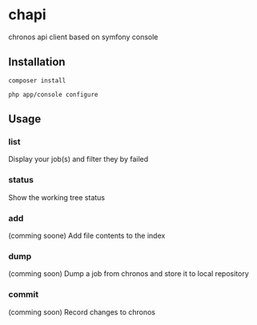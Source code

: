# chapi
chronos api client based on symfony console

## Installation

```Shell
composer install
``` 

```Shell
php app/console configure 
```

## Usage

### list
Display your job(s) and filter they by failed

### status
Show the working tree status

### add
(comming soone)
Add file contents to the index 

### dump
(comming soon)
Dump a job from chronos and store it to local repository

### commit
(comming soon)
Record changes to chronos

